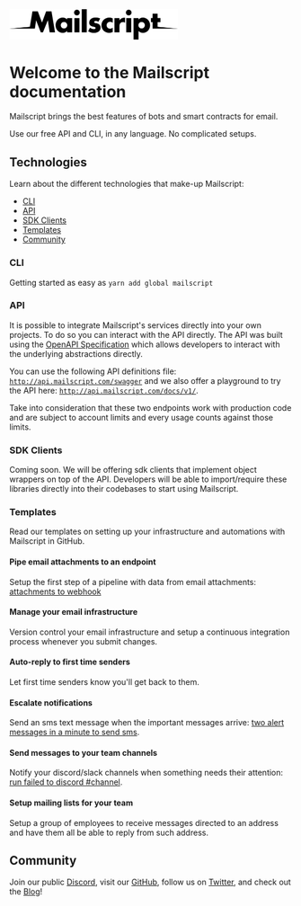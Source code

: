 <img src="./images/logo-black.png" width="300" alt="Mailscript logo" />

# Welcome to the Mailscript documentation

Mailscript brings the best features of bots and smart contracts for email.

Use our free API and CLI, in any language. No complicated setups.

## Technologies

Learn about the different technologies that make-up Mailscript:

- [CLI](#cli)
- [API](#api)
- [SDK Clients](#sdk-clients)
- [Templates](#templates)
- [Community](#community)

### CLI

Getting started as easy as `yarn add global mailscript`

### API

It is possible to integrate Mailscript's services directly into your own projects. To do so you can interact with the API directly. The API was built using the [OpenAPI Specification](https://swagger.io/resources/open-api/) which allows developers to interact with the underlying abstractions directly.

You can use the following API definitions file: [`http://api.mailscript.com/swagger`](http://api.mailscript.com/swagger) and we also offer a playground to try the API here: [`http://api.mailscript.com/docs/v1/`](http://api.mailscript.com/docs/v1).

Take into consideration that these two endpoints work with production code and are subject to account limits and every usage counts against those limits.

### SDK Clients

Coming soon. We will be offering sdk clients that implement object wrappers on top of the API. Developers will be able to import/require these libraries directly into their codebases to start using Mailscript.

### Templates

Read our templates on setting up your infrastructure and automations with Mailscript in GitHub.

#### Pipe email attachments to an endpoint

Setup the first step of a pipeline with data from email attachments: [attachments to webhook](https://github.com/mailscript/template-attachments-to-webhook)

#### Manage your email infrastructure

Version control your email infrastructure and setup a continuous integration process whenever you submit changes.

#### Auto-reply to first time senders

Let first time senders know you'll get back to them.

#### Escalate notifications

Send an sms text message when the important messages arrive: [two alert messages in a minute to send sms](https://github.com/mailscript/template-two-alerts-to-sms).

#### Send messages to your team channels

Notify your discord/slack channels when something needs their attention: [run failed to discord #channel](https://github.com/mailscript/template-run-failed-to-discord).

#### Setup mailing lists for your team

Setup a group of employees to receive messages directed to an address and have them all be able to reply from such address.

## Community

Join our public [Discord](https://discord.gg/X9zvQgzwUh), visit our [GitHub](https://github.com/mailscript), follow us on [Twitter](https://twitter.com/getmailscript), and check out the [Blog](https://blog.mailscript.com/)!
